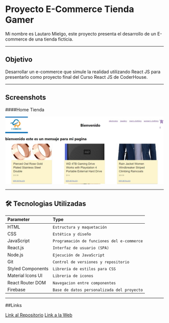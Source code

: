 # Proyecto E-Commerce Tienda Gamer

Mi nombre es Lautaro Mielgo, este proyecto presenta el desarrollo de un E-commerce de una tienda ficticia.

---------------------------------------------------
## Objetivo

Desarrollar un e-commerce que simule la realidad utilizando React JS para presentarlo como proyecto final del Curso React JS de CoderHouse.

---------------------------------------------------
## Screenshots
####Home Tienda

![Imagen](./public/screem%20home.jpeg)


---------------------------------------------------
## 🛠 Tecnologias Utilizadas

| Parameter  | Type                       |
| :--------  | :-------                   |
| HTML       | `Estructura y maquetación` |
| CSS        | `Estética y diseño`        |
| JavaScript | `Programación de funciones del e-commerce` |
| React.js   | `Interfaz de usuario (SPA)`|
| Node.js    | `Ejecución de JavaScript`  |
| Git        | `Control de versiones y repositorio` |
| Styled Components | `Librería de estilos para CSS` |
| Material Icons UI | `Libreria de iconos`|
| React Router DOM | `Navegacion entre componentes`|
| Firebase | `Base de datos personalizada del proyecto`|

---------------------------------------------------
##Links

[Link al Repositorio](https://github.com/LautaroMielgo/React-Lautaro-Mielgo)
[Link a la Web](https://react-lautaromielgo.netlify.app)
